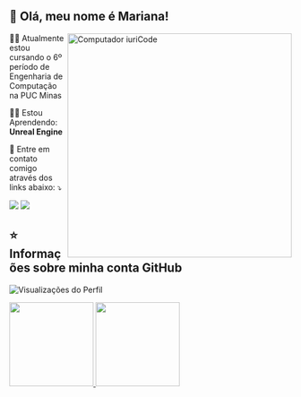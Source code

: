  ## 💜 Olá, meu nome é <strong>Mariana!</strong>
 
<img src="https://raw.githubusercontent.com/MicaelliMedeiros/micaellimedeiros/master/image/computer-illustration.png" min-width="400px" max-width="400px" width="400px" align="right" alt="Computador iuriCode">

<p align="left"> 
 👩‍💻 Atualmente estou cursando o 6º período de Engenharia de Computação na PUC Minas
</p>
<!--
<p align="left">
  🦄 Linguagens: <strong>Java, HTML, CSS, Javascript.</strong>
</p>

<p align="left">
  💼 Ferramentas: <strong>Github, Visual Studio Code, IntelliJ IDEA.</strong>
</p>
-->
<p align="left">
  🧚🏻 Estou Aprendendo: <strong> Unreal Engine</strong>
</p>

<p align="left">
  💌 Entre em contato comigo através dos links abaixo: ⤵️
</p>

<p align="left">
  <a href="mailto:marianagsoares02@gmail.com" alt="Gmail">
  <img src="https://img.shields.io/badge/-Gmail-FF0000?style=flat-square&labelColor=FF0000&logo=gmail&logoColor=white&link=marianagsoares02@gmail.com" /></a>

  <a href="https://www.linkedin.com/in/mariana-gs/" alt="Linkedin">
  <img src="https://img.shields.io/badge/-Linkedin-0e76a8?style=flat-square&logo=Linkedin&logoColor=white&link=https://www.linkedin.com/in/mariana-gs/" /></a>
  
<br>


## ⭐ Informações sobre minha conta GitHub

 <p align="left"> <img src="https://komarev.com/ghpvc/?username=Mariana-gs&color=green" alt="Visualizações do Perfil" /></p>



<div align="left">
  <a href="https://github.com/Mariana-gs">
    <img height="150em" src="https://github-readme-stats.vercel.app/api?username=Mariana-gs&count_private=true&include_all_commits=true&show_icons=true&theme=panda&hide_border=false&show_owner=true"/>
    <img height="150em" src="https://github-readme-stats.vercel.app/api/top-langs/?username=Mariana-gs&theme=panda&hide_border=false&&layout=compact"/>
  </a>
</div>




<!--
![Java](https://img.shields.io/badge/java-%23ED8B00.svg?style=for-the-badge&logo=java&logoColor=white)
![HTML5](https://img.shields.io/badge/html5-%23E34F26.svg?style=for-the-badge&logo=html5&logoColor=white)
![CSS3](https://img.shields.io/badge/css3-%231572B6.svg?style=for-the-badge&logo=css3&logoColor=white)
![JavaScript](https://img.shields.io/badge/javascript-%23323330.svg?style=for-the-badge&logo=javascript&logoColor=%23F7DF1E)
![C++](https://img.shields.io/badge/c++-%2300599C.svg?style=for-the-badge&logo=c%2B%2B&logoColor=white)
![C](https://img.shields.io/badge/c-%2300599C.svg?style=for-the-badge&logo=c&logoColor=white)
![MySQL](https://img.shields.io/badge/mysql-%2300f.svg?style=for-the-badge&logo=mysql&logoColor=white)
![Flutter](https://img.shields.io/badge/Flutter-%2302569B.svg?style=for-the-badge&logo=Flutter&logoColor=white)
![Dart](https://img.shields.io/badge/dart-%230175C2.svg?style=for-the-badge&logo=dart&logoColor=white)
-->

<!--
<div align="center">
  
  ![Snake animation](https://github.com/danielbped/danielbped/blob/output/github-contribution-grid-snake.svg)
  
</div> -->


